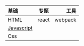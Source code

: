 | 基础       | 专题 |         工具 |
| :--------- | :--: | -----------: |
|   HTML   |  react  |     webpack |
|   [Javascript](https://github.com/momozjm/study_daily/javascript) |    |    |
| Css |    |  |

